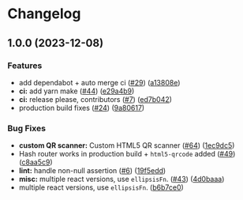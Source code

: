 # Changelog

## 1.0.0 (2023-12-08)


### Features

* add dependabot + auto merge ci ([#29](https://github.com/rossbulat/polkadot-live-app/issues/29)) ([a13808e](https://github.com/rossbulat/polkadot-live-app/commit/a13808eedd3b36c802cba2b0c88c2a1364eb63c7))
* **ci:** add yarn make ([#44](https://github.com/rossbulat/polkadot-live-app/issues/44)) ([e29a4b9](https://github.com/rossbulat/polkadot-live-app/commit/e29a4b9119d7c8c3893c2ed33b9e1f4e4c900756))
* **ci:** release please, contributors ([#7](https://github.com/rossbulat/polkadot-live-app/issues/7)) ([ed7b042](https://github.com/rossbulat/polkadot-live-app/commit/ed7b0427258de7a51c9187b852c29898fa3d198f))
* production build fixes ([#24](https://github.com/rossbulat/polkadot-live-app/issues/24)) ([9a80617](https://github.com/rossbulat/polkadot-live-app/commit/9a80617d4f626d4c4c823ea91e0027e9c227c55a))


### Bug Fixes

* **custom QR scanner:** Custom HTML5 QR scanner ([#64](https://github.com/rossbulat/polkadot-live-app/issues/64)) ([1ec9dc5](https://github.com/rossbulat/polkadot-live-app/commit/1ec9dc5a028a3e6c90adc0c70971adc5084e6d5e))
* Hash router works in production build + `html5-qrcode` added ([#49](https://github.com/rossbulat/polkadot-live-app/issues/49)) ([c8aa5c9](https://github.com/rossbulat/polkadot-live-app/commit/c8aa5c979af86a2c420d983f0fba84e00f690974))
* **lint:** handle non-null assertion ([#6](https://github.com/rossbulat/polkadot-live-app/issues/6)) ([19f5edd](https://github.com/rossbulat/polkadot-live-app/commit/19f5edd7e929d484ca860fc6d956a0d069bee683))
* **misc:** multiple react versions, use `ellipsisFn`. ([#43](https://github.com/rossbulat/polkadot-live-app/issues/43)) ([4d0baaa](https://github.com/rossbulat/polkadot-live-app/commit/4d0baaa64aae1de06b751b8f6ad170d57d322ee7))
* multiple react versions, use `ellipsisFn`. ([b6b7ce0](https://github.com/rossbulat/polkadot-live-app/commit/b6b7ce0b1eaaa08daab0aae34d601e5cb421124a))
